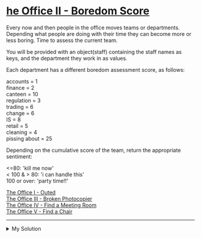 # [he Office II - Boredom Score](https://www.codewars.com/kata/57ed4cef7b45ef8774000014)

Every now and then people in the office moves teams or departments. Depending what people are doing with their time they can become more or less boring. Time to assess the current team.

You will be provided with an object(staff) containing the staff names as keys, and the department they work in as values.

Each department has a different boredom assessment score, as follows:

accounts = 1  
finance = 2  
canteen = 10  
regulation = 3  
trading = 6  
change = 6  
IS = 8  
retail = 5  
cleaning = 4  
pissing about = 25

Depending on the cumulative score of the team, return the appropriate sentiment:

<=80: 'kill me now'  
< 100 & > 80: 'i can handle this'  
100 or over: 'party time!!'

[The Office I - Outed](https://www.codewars.com/kata/the-office-i-outed)  
[The Office III - Broken Photocopier](https://www.codewars.com/kata/the-office-iii-broken-photocopier)  
[The Office IV - Find a Meeting Room](https://www.codewars.com/kata/the-office-iv-find-a-meeting-room)  
[The Office V - Find a Chair](https://www.codewars.com/kata/the-office-v-find-a-chair)

---

<details><summary>My Solution</summary>

```js
function boredom(staff) {
  const department = {
    accounts: 1,
    finance: 2,
    canteen: 10,
    regulation: 3,
    trading: 6,
    change: 6,
    IS: 8,
    retail: 5,
    cleaning: 4,
    'pissing about': 25
  }
  const total = Object.values(staff).reduce((acc, cur) => acc + department[cur], 0)

  if (total > 100) return 'party time!!'
  else if (total > 80) return 'i can handle this'
  else return 'kill me now'
}
```

</details>
